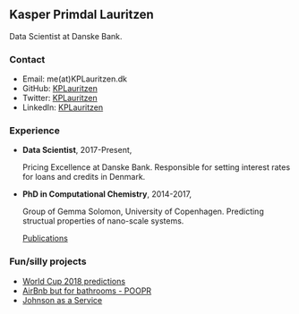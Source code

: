 ## Kasper Primdal Lauritzen

Data Scientist at Danske Bank. 

### Contact

- Email: me(at)KPLauritzen.dk
- GitHub: [KPLauritzen](https://github.com/KPLauritzen)
- Twitter: [KPLauritzen](https://twitter.com/kplauritzen)
- LinkedIn: [KPLauritzen](https://www.linkedin.com/in/kplauritzen/)

### Experience

- **Data Scientist**, 2017-Present, 

  Pricing Excellence at Danske Bank. 
  Responsible for setting interest rates for loans and credits in Denmark. 

- **PhD in Computational Chemistry**, 2014-2017,

  Group of Gemma Solomon, University of Copenhagen.
  Predicting structual properties of nano-scale systems. 
  
  [Publications](https://scholar.google.dk/citations?user=w3jhmcoAAAAJ)

### Fun/silly projects

- [World Cup 2018 predictions](https://github.com/KPLauritzen/worldcup2018)
- [AirBnb but for bathrooms - POOPR](https://github.com/poopr)
- [Johnson as a Service](http://kplauritzen.dk/jaas/)


